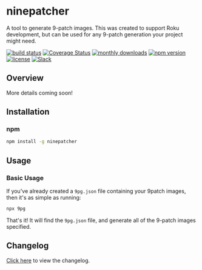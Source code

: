 # ninepatcher

A tool to generate 9-patch images. This was created to support Roku development, but can be used for any 9-patch generation your project might need.

[![build status](https://img.shields.io/github/actions/workflow/status/rokucommunity/ninepatcher/build.yml?branch=master)](https://github.com/rokucommunity/ninepatcher/actions?query=branch%3Amaster+workflow%3Abuild)
[![Coverage Status](https://coveralls.io/repos/github/rokucommunity/ninepatcher/badge.svg?branch=master)](https://coveralls.io/github/rokucommunity/ninepatcher?branch=master)
[![monthly downloads](https://img.shields.io/npm/dm/ninepatcher.svg?sanitize=true&logo=npm&logoColor=)](https://npmcharts.com/compare/ninepatcher?minimal=true)
[![npm version](https://img.shields.io/npm/v/ninepatcher.svg?logo=npm)](https://www.npmjs.com/package/ninepatcher)
[![license](https://img.shields.io/npm/l/ninepatcher.svg)](LICENSE)
[![Slack](https://img.shields.io/badge/Slack-RokuCommunity-4A154B?logo=slack)](https://join.slack.com/t/rokudevelopers/shared_invite/zt-4vw7rg6v-NH46oY7hTktpRIBM_zGvwA)

## Overview
More details coming soon!


## Installation

### npm

```bash
npm install -g ninepatcher
```

## Usage

### Basic Usage
If you've already created a `9pg.json` file containing your 9patch images, then it's as simple as running:
```bash
npx 9pg
```

That's it! It will find the `9pg.json` file, and generate all of the 9-patch images specified.

## Changelog
[Click here](CHANGELOG.md) to view the changelog.
